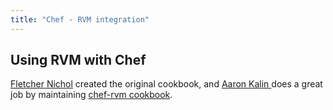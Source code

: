 ```yaml
---
title: "Chef - RVM integration"
---
```



## Using RVM with Chef

[Fletcher Nichol](https://github.com/fnichol) created the original cookbook, and [Aaron Kalin
](https://github.com/martinisoft) does a great job
by maintaining [chef-rvm cookbook](https://supermarket.chef.io/cookbooks/rvm).
